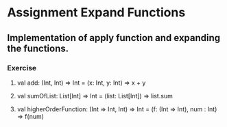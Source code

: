 # Assignment Expand Functions

## Implementation of apply function and expanding the functions.

### Exercise

1. val add: (Int, Int) => Int = (x: Int, y: Int) => x + y

2. val sumOfList: List[Int] => Int = (list: List[Int]) => list.sum

3. val higherOrderFunction: (Int => Int, Int) => Int = (f: (Int => Int), num : Int) => f(num)
